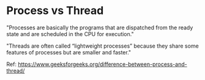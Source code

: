 # Process vs Thread

"Processes are basically the programs that are dispatched from the ready state and are scheduled in the CPU for execution."

"Threads are often called “lightweight processes” because they share some features of processes but are smaller and faster."

Ref: https://www.geeksforgeeks.org/difference-between-process-and-thread/
